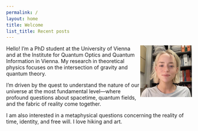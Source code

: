 ```yaml
---
permalink: /
layout: home
title: Welcome
list_title: Recent posts
---
```

<img style="float: right;" src="./assets/imgs/selfie.jpg" width="140px"/>

Hello! I’m a PhD student at the University of Vienna and at the Institute for Quantum Optics and Quantum Information in Vienna. My research in theoretical physics focuses on the intersection of gravity and quantum theory. 

I’m driven by the quest to understand the nature of our universe at the most fundamental level—where profound questions about spacetime, quantum fields, and the fabric of reality come together.

I am also interested in a metaphysical questions concerning the reality of time, identity, and free will. I love hiking and art. 





